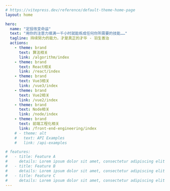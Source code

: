 ```yaml
---
# https://vitepress.dev/reference/default-theme-home-page
layout: home

hero:
  name: "定投改变命运"
  text: "用你的注意力填满一千小时就能练成任何你所需要的技能……"
  tagline: 持续努力的能力，才是真正的才华 - 羽生善治
  actions:
    - theme: brand 
      text: 算法相关
      link: /algorithm/index
    - theme: brand 
      text: React相关
      link: /react/index
    - theme: brand 
      text: Vue3相关
      link: /vue3/index
    - theme: brand 
      text: Vue2相关
      link: /vue2/index
    - theme: brand 
      text: Node相关
      link: /node/index
    - theme: brand 
      text: 前端工程化相关
      link: /front-end-engineering/index
    # - theme: alt
    #   text: API Examples
    #   link: /api-examples

# features:
#   - title: Feature A
#     details: Lorem ipsum dolor sit amet, consectetur adipiscing elit
#   - title: Feature B
#     details: Lorem ipsum dolor sit amet, consectetur adipiscing elit
#   - title: Feature C
#     details: Lorem ipsum dolor sit amet, consectetur adipiscing elit
---
```


